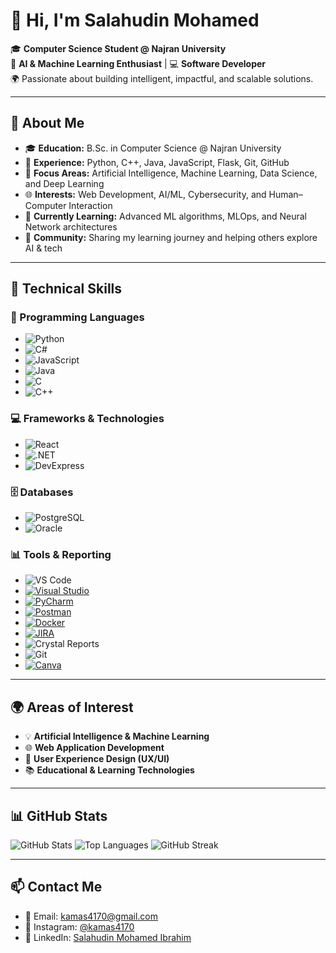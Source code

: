 # 👋 Hi, I'm Salahudin Mohamed  

🎓 **Computer Science Student @ Najran University**  
🤖 **AI & Machine Learning Enthusiast** | 💻 **Software Developer**  
🌍 Passionate about building intelligent, impactful, and scalable solutions.

---

## 🚀 About Me  

- 🎓 **Education:** B.Sc. in Computer Science @ Najran University  
- 💼 **Experience:** Python, C++, Java, JavaScript, Flask, Git, GitHub  
- 🧠 **Focus Areas:** Artificial Intelligence, Machine Learning, Data Science, and Deep Learning  
- 🌐 **Interests:** Web Development, AI/ML, Cybersecurity, and Human–Computer Interaction  
- 🌱 **Currently Learning:** Advanced ML algorithms, MLOps, and Neural Network architectures  
- 🤝 **Community:** Sharing my learning journey and helping others explore AI & tech  

---

## 🔧 Technical Skills

### 🚀 Programming Languages
- ![Python](https://img.shields.io/badge/Python-3776AB?style=for-the-badge&logo=python&logoColor=white)  
- ![C#](https://img.shields.io/badge/C%23-239120?style=for-the-badge&logo=c-sharp&logoColor=white)  
- ![JavaScript](https://img.shields.io/badge/JavaScript-F7DF1E?style=for-the-badge&logo=javascript&logoColor=black)  
- ![Java](https://img.shields.io/badge/Java-007396?style=for-the-badge&logo=java&logoColor=white)  
- ![C](https://img.shields.io/badge/C-A8B9CC?style=for-the-badge&logo=c&logoColor=black)  
- ![C++](https://img.shields.io/badge/C++-00599C?style=for-the-badge&logo=cplusplus&logoColor=white)  


### 💻 Frameworks & Technologies
- ![React](https://img.shields.io/badge/React-20232A?style=for-the-badge&logo=react&logoColor=61DAFB)  
- ![.NET](https://img.shields.io/badge/.NET-512BD4?style=for-the-badge&logo=dotnet&logoColor=white)  
- ![DevExpress](https://img.shields.io/badge/DevExpress-FF7200?style=for-the-badge&logo=devexpress&logoColor=white)

### 🗄️ Databases
- ![PostgreSQL](https://img.shields.io/badge/PostgreSQL-336791?style=for-the-badge&logo=postgresql&logoColor=white)  
- ![Oracle](https://img.shields.io/badge/Oracle-F80000?style=for-the-badge&logo=oracle&logoColor=white)

### 📊 Tools & Reporting
- ![VS Code](https://img.shields.io/badge/VS%20Code-007ACC?style=for-the-badge&logo=visual-studio-code&logoColor=white)  
- [![Visual Studio](https://img.shields.io/badge/Visual%20Studio-5C2D91?style=for-the-badge&logo=visual-studio&logoColor=white)](https://visualstudio.microsoft.com/)  
- [![PyCharm](https://img.shields.io/badge/PyCharm-000000?style=for-the-badge&logo=pycharm&logoColor=white)](https://www.jetbrains.com/pycharm/)  
- [![Postman](https://img.shields.io/badge/Postman-FF6C37?style=for-the-badge&logo=postman&logoColor=white)](https://www.postman.com/)  
- [![Docker](https://img.shields.io/badge/Docker-2496ED?style=for-the-badge&logo=docker&logoColor=white)](https://www.docker.com/)  
- [![JIRA](https://img.shields.io/badge/JIRA-0052CC?style=for-the-badge&logo=jira&logoColor=white)](https://www.atlassian.com/software/jira)  
- ![Crystal Reports](https://img.shields.io/badge/Crystal%20Reports-0078D4?style=for-the-badge&logo=microsoft&logoColor=white)  
- ![Git](https://img.shields.io/badge/Git-F05032?style=for-the-badge&logo=git&logoColor=white)  
- [![Canva](https://img.shields.io/badge/Canva-00C4CC?style=for-the-badge&logo=canva&logoColor=white)](https://www.canva.com/)  

---

## 🌍 Areas of Interest
- 💡 **Artificial Intelligence & Machine Learning**  
- 🌐 **Web Application Development**  
- 🎨 **User Experience Design (UX/UI)**  
- 📚 **Educational & Learning Technologies**  

---

## 📊 GitHub Stats

![GitHub Stats](https://github-readme-stats.vercel.app/api?username=Kamas4170&show_icons=true&theme=radical) 
![Top Languages](https://github-readme-stats.vercel.app/api/top-langs/?username=kamas4170&layout=compact&theme=radical) 
![GitHub Streak](https://github-readme-streak-stats.herokuapp.com/?user=kamas4170&theme=radical&hide_border=true)

---

## 📫 Contact Me

- 📧 Email: kamas4170@gmail.com  
- 📸 Instagram: [@kamas4170](https://instagram.com/kamas4170)  
- 💼 LinkedIn: [Salahudin Mohamed Ibrahim](https://www.linkedin.com/in/salahudin-mohamed-ibrahim-6a06692b5)


<!--
**Kamas4170/Kamas4170** is a ✨ _special_ ✨ repository because its `README.md` (this file) appears on your GitHub profile.

Here are some ideas to get you started:

- 🔭 I’m currently working on ...
- 🌱 I’m currently learning ...
- 👯 I’m looking to collaborate on ...
- 🤔 I’m looking for help with ...
- 💬 Ask me about ...
- 📫 How to reach me: ...
- 😄 Pronouns: ...
- ⚡ Fun fact: ...
-->
